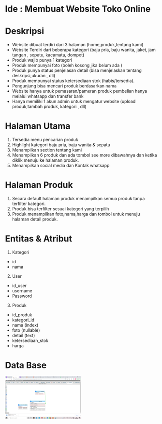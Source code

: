 # Ide : Membuat Website Toko Online 


# Deskripsi

* Website dibuat terdiri dari 3 halaman (home,produk,tentang kami)
* Website Terdiri dari beberapa kategori (baju pria, baju wanita, jaket, jam tangan , sepatu, kacamata, dompet)
* Produk wajib punya 1 kategori
* Produk mempunyai foto (boleh kosong jika belum ada )
* Produk punya status penjelasan detail (bisa menjelaskan tentang deskripsi,ukuran , dll)
* Produk mempunyai status ketersediaan stok (habis/tersedia).
* Pengunjung bisa mencari produk berdasarkan nama
* Website hanya untuk pemasaran/pameran produk pembelian hanya melalui whatsapp dan transfer bank
* Hanya memiliki 1 akun admin untuk mengatur website (upload produk,tambah produk, kategori , dll)

# Halaman Utama

1. Tersedia menu pencarian produk
2. Highlight kategori baju pria, baju wanita & sepatu
3. Menampilkan section tentang kami 
4. Menampilkan 6 produk dan ada tombol see more dibawahnya dan ketika diklik menuju ke halaman produk.
5. Menampilkan social media dan Kontak whatsapp

# Halaman Produk

1. Secara default halaman produk menampilkan semua produk tanpa terfilter kategori.
2. Produk bisa terfilter sesuai kategori yang terpilih
3. Produk menampilkan foto,nama,harga dan tombol untuk menuju halaman detail produk.

# Entitas & Atribut 

1. Kategori

- id 
- nama

2. User 

- id_user
- username
- Password

3. Produk 

- id_produk
- kategori_id
- nama (index)
- foto (nullable)
- detail (text)
- ketersediaan_stok
- harga

# Data Base

<img src="Data base.png" style="width:50%">